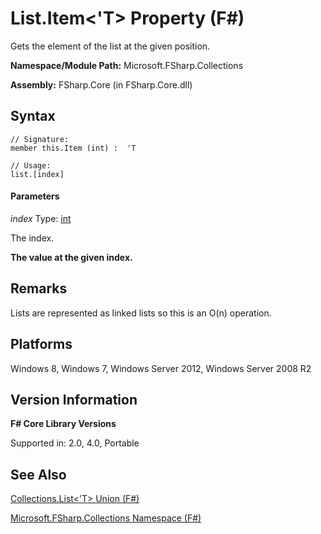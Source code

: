 # List.Item<'T> Property (F#)

Gets the element of the list at the given position.

**Namespace/Module Path:** Microsoft.FSharp.Collections

**Assembly:** FSharp.Core (in FSharp.Core.dll)


## Syntax

```
// Signature:
member this.Item (int) :  'T

// Usage:
list.[index]
```

#### Parameters
*index*
Type: [int](http://msdn.microsoft.com/en-us/library/025d5455-3622-4ea5-9573-3ecbd4ee1375)


The index.



**The value at the given index.**
## Remarks
Lists are represented as linked lists so this is an O(n) operation.


## Platforms
Windows 8, Windows 7, Windows Server 2012, Windows Server 2008 R2


## Version Information
**F# Core Library Versions**

Supported in: 2.0, 4.0, Portable




## See Also
[Collections.List&#60;'T&#62; Union &#40;F&#35;&#41;](Collections.List%28%27T%29+Union+%28FSharp%29.md)

[Microsoft.FSharp.Collections Namespace &#40;F&#35;&#41;](Microsoft.FSharp.Collections+Namespace+%28FSharp%29.md)

